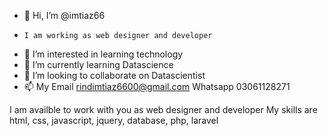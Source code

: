 - 👋 Hi, I’m @imtiaz66
-     I am working as web designer and developer 
- 👀 I’m interested in learning technology
- 🌱 I’m currently learning Datascience
- 💞️ I’m looking to collaborate on Datascientist 
- 📫 My Email rindimtiaz6600@gmail.com Whatsapp 03061128271


I am availble to work with you as web designer and developer 
My skills are html, css, javascript, jquery, database, php, laravel

<!---
imtiaz66/imtiaz66 is a ✨ special ✨ repository because its `README.md` (this file) appears on your GitHub profile.
You can click the Preview link to take a look at your changes.
--->
